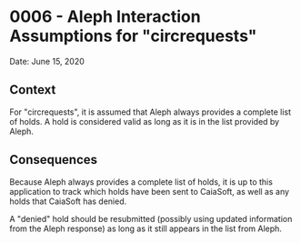 # 0006 - Aleph Interaction Assumptions for "circrequests"

Date: June 15, 2020

## Context

For "circrequests", it is assumed that Aleph always provides a complete list
of holds. A hold is considered valid as long as it is in the list provided by
Aleph.

## Consequences

Because Aleph always provides a complete list of holds, it is up to this
application to track which holds have been sent to CaiaSoft, as well
as any holds that CaiaSoft has denied.

A "denied" hold should be resubmitted (possibly using updated information from
the Aleph response) as long as it still appears in the list from Aleph.
